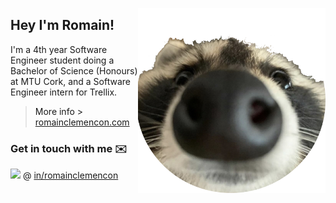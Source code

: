 <a href="https://www.romainclemencon.com/" alt="racoon"> <img align="right" width="300px" src="./assets/racoon-round.png" /> <a/>

## Hey I'm Romain!


I'm a 4th year Software Engineer student doing a Bachelor of Science (Honours) at MTU Cork, and a Software Engineer intern for Trellix.

> More info > [romainclemencon.com](https://www.romainclemencon.com/ "romainclemencon.com")

### Get in touch with me ✉️

<a href="https://www.linkedin.com/in/romainclemencon/" alt="LinkedIn"><img src=https://content.linkedin.com/content/dam/me/business/en-us/amp/brand-site/v2/bg/LI-Bug.svg.original.svg height="20px"/><a/> @ [in/romainclemencon](https://www.linkedin.com/in/romainclemencon/ "in/romainclemencon")


